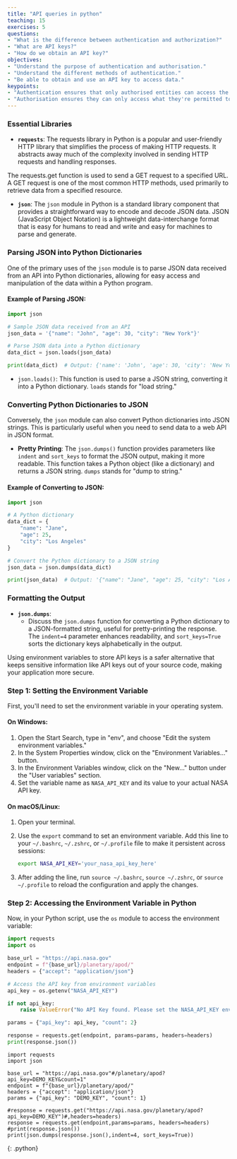 ```yaml
---
title: "API queries in python"
teaching: 15
exercises: 5
questions:
- "What is the difference between authentication and authorization?"
- "What are API keys?"
- "How do we obtain an API key?"
objectives:
- "Understand the purpose of authentication and authorisation."
- "Understand the different methods of authentication."
- "Be able to obtain and use an API key to access data."
keypoints:
- "Authentication ensures that only authorised entities can access the API."
- "Authorisation ensures they can only access what they're permitted to."
---
```



### Essential Libraries

- **`requests`**:
The requests library in Python is a popular and user-friendly HTTP library that simplifies the process of making HTTP requests. It abstracts away much of the complexity involved in sending HTTP requests and handling responses.

The requests.get function is used to send a GET request to a specified URL. A GET request is one of the most common HTTP methods, used primarily to retrieve data from a specified resource.

- **`json`**:
The `json` module in Python is a standard library component that provides a straightforward way to encode and decode JSON data. JSON (JavaScript Object Notation) is a lightweight data-interchange format that is easy for humans to read and write and easy for machines to parse and generate.

### Parsing JSON into Python Dictionaries

One of the primary uses of the `json` module is to parse JSON data received from an API into Python dictionaries, allowing for easy access and manipulation of the data within a Python program.

#### Example of Parsing JSON:

```python
import json

# Sample JSON data received from an API
json_data = '{"name": "John", "age": 30, "city": "New York"}'

# Parse JSON data into a Python dictionary
data_dict = json.loads(json_data)

print(data_dict)  # Output: {'name': 'John', 'age': 30, 'city': 'New York'}
```

- `json.loads()`: This function is used to parse a JSON string, converting it into a Python dictionary. `loads` stands for "load string."

### Converting Python Dictionaries to JSON

Conversely, the `json` module can also convert Python dictionaries into JSON strings. This is particularly useful when you need to send data to a web API in JSON format.

- **Pretty Printing**: 
The `json.dumps()` function provides parameters like `indent` and `sort_keys` to format the JSON output, making it more readable. This function takes a Python object (like a dictionary) and returns a JSON string. `dumps` stands for "dump to string."


#### Example of Converting to JSON:

```python
import json

# A Python dictionary
data_dict = {
    "name": "Jane",
    "age": 25,
    "city": "Los Angeles"
}

# Convert the Python dictionary to a JSON string
json_data = json.dumps(data_dict)

print(json_data)  # Output: '{"name": "Jane", "age": 25, "city": "Los Angeles"}'
```

### Formatting the Output

- **`json.dumps`**:
  - Discuss the `json.dumps` function for converting a Python dictionary to a JSON-formatted string, useful for pretty-printing the response. The `indent=4` parameter enhances readability, and `sort_keys=True` sorts the dictionary keys alphabetically in the output.


Using environment variables to store API keys is a safer alternative that keeps sensitive information like API keys out of your source code, making your application more secure. 

### Step 1: Setting the Environment Variable

First, you'll need to set the environment variable in your operating system.

#### On Windows:

1. Open the Start Search, type in "env", and choose "Edit the system environment variables."
2. In the System Properties window, click on the "Environment Variables…" button.
3. In the Environment Variables window, click on the "New…" button under the "User variables" section.
4. Set the variable name as `NASA_API_KEY` and its value to your actual NASA API key.

#### On macOS/Linux:

1. Open your terminal.
2. Use the `export` command to set an environment variable. Add this line to your `~/.bashrc`, `~/.zshrc`, or `~/.profile` file to make it persistent across sessions:

   ```bash
   export NASA_API_KEY='your_nasa_api_key_here'
   ```

3. After adding the line, run `source ~/.bashrc`, `source ~/.zshrc`, or `source ~/.profile` to reload the configuration and apply the changes.

### Step 2: Accessing the Environment Variable in Python

Now, in your Python script, use the `os` module to access the environment variable:

```python
import requests
import os

base_url = "https://api.nasa.gov"
endpoint = f"{base_url}/planetary/apod/"
headers = {"accept": "application/json"}

# Access the API key from environment variables
api_key = os.getenv("NASA_API_KEY")

if not api_key:
    raise ValueError("No API Key found. Please set the NASA_API_KEY environment variable.")

params = {"api_key": api_key, "count": 2}

response = requests.get(endpoint, params=params, headers=headers)
print(response.json())
```


~~~
import requests
import json

base_url = "https://api.nasa.gov"#/planetary/apod?api_key=DEMO_KEY&count=1"
endpoint = f"{base_url}/planetary/apod/"
headers = {"accept": "application/json"}
params = {"api_key": "DEMO_KEY", "count": 1}

#response = requests.get("https://api.nasa.gov/planetary/apod?api_key=DEMO_KEY")#,headers=headers)
response = requests.get(endpoint,params=params, headers=headers)
#print(response.json())
print(json.dumps(response.json(),indent=4, sort_keys=True))
~~~
{: .python}